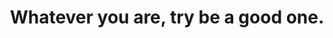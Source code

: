 ---
title: "Whatever you are, try be a good one."
type: quote
attribution: "William Makepeace Thackeray"
related:
  - William Makepeace Thackeray (en.wikipedia.org)
tags:
  - William Makepeace Thackeray
  - Quote
  - You
---